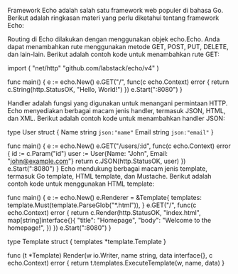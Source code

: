 Framework Echo adalah salah satu framework web populer di bahasa Go. Berikut adalah ringkasan materi yang perlu diketahui tentang framework Echo:

Routing di Echo dilakukan dengan menggunakan objek echo.Echo. Anda dapat menambahkan rute menggunakan metode GET, POST, PUT, DELETE, dan lain-lain. Berikut adalah contoh kode untuk menambahkan rute GET:

import (
"net/http"
"github.com/labstack/echo/v4"
)

func main() {
e := echo.New()
e.GET("/", func(c echo.Context) error {
return c.String(http.StatusOK, "Hello, World!")
})
e.Start(":8080")
}

Handler adalah fungsi yang digunakan untuk menangani permintaan HTTP. Echo menyediakan berbagai macam jenis handler, termasuk JSON, HTML, dan XML. Berikut adalah contoh kode untuk menambahkan handler JSON:

type User struct {
Name string `json:"name"`
Email string `json:"email"`
}

func main() {
e := echo.New()
e.GET("/users/:id", func(c echo.Context) error {
id := c.Param("id")
user := User{Name: "John", Email: "john@example.com"}
return c.JSON(http.StatusOK, user)
})
e.Start(":8080")
}
Echo mendukung berbagai macam jenis template, termasuk Go template, HTML template, dan Mustache. Berikut adalah contoh kode untuk menggunakan HTML template:

func main() {
e := echo.New()
e.Renderer = &Template{
templates: template.Must(template.ParseGlob("\*.html")),
}
e.GET("/", func(c echo.Context) error {
return c.Render(http.StatusOK, "index.html", map[string]interface{}{
"title": "Homepage",
"body": "Welcome to the homepage!",
})
})
e.Start(":8080")
}

type Template struct {
templates \*template.Template
}

func (t \*Template) Render(w io.Writer, name string, data interface{}, c echo.Context) error {
return t.templates.ExecuteTemplate(w, name, data)
}
